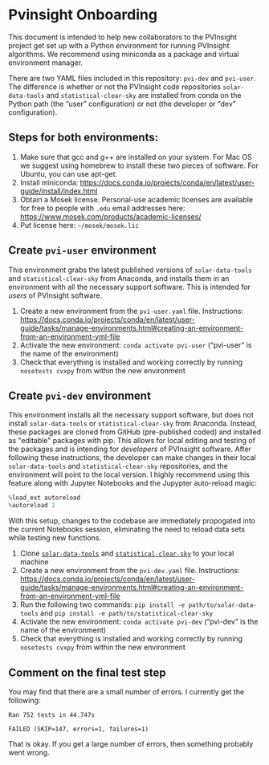 # Pvinsight Onboarding

This document is intended to help new collaborators to the PVInsight project get set up with a Python environment for running PVInsight algorithms. We recommend using miniconda as a package and virtual environment manager. 

There are two YAML files included in this repository: `pvi-dev` and `pvi-user`. The difference is whether or not the PVInsight code repositories `solar-data-tools` and `statistical-clear-sky` are installed from conda on the Python path (the “user” configuration) or not (the developer or “dev” configuration). 

## Steps for both environments:
1) Make sure that gcc and g++ are installed on your system. For Mac OS we suggest using homebrew to install these two pieces of software. For Ubuntu, you can use apt-get.
2) Install miniconda: https://docs.conda.io/projects/conda/en/latest/user-guide/install/index.html
3) Obtain a Mosek license. Personal-use academic licenses are available for free to people with `.edu` email addresses here: https://www.mosek.com/products/academic-licenses/
4) Put license here: `~/mosek/mosek.lic`

## Create `pvi-user` environment
This environment grabs the latest published versions of `solar-data-tools` and `statistical-clear-sky` from Anaconda, and installs them in an environment with all the necessary support software. This is intended for _users_ of PVInsight software.

1) Create a new environment from the `pvi-user.yaml` file. Instructions: https://docs.conda.io/projects/conda/en/latest/user-guide/tasks/manage-environments.html#creating-an-environment-from-an-environment-yml-file
2) Activate the new environment: `conda activate pvi-user` (“pvi-user” is the name of the environment)
3) Check that everything is installed and working correctly by running `nosetests cvxpy` from within the new environment 


## Create `pvi-dev` environment
This environment installs all the necessary support software, but does not install `solar-data-tools` or `statistical-clear-sky` from Anaconda. Instead, these packages are cloned from GitHub (pre-published coded) and installed as "editable" packages with pip. This allows for local editing and testing of the packages and is intending for _developers_ of PVInsight software. After following these instructions, the developer can make changes in their local `solar-data-tools` and `statistical-clear-sky` repositories, and the environment will point to the local version. I highly recommend using this feature along with Jupyter Notebooks and the Jupypter auto-reload magic:

```python
%load_ext autoreload
%autoreload 2
```
With this setup, changes to the codebase are immediately propogated into the current Notebooks session, eliminating the need to reload data sets while testing new functions.

1) Clone [`solar-data-tools`](https://github.com/slacgismo/solar-data-tools/) and [`statistical-clear-sky`](https://github.com/slacgismo/StatisticalClearSky) to your local machine
2) Create a new environment from the `pvi-dev.yaml` file. Instructions: https://docs.conda.io/projects/conda/en/latest/user-guide/tasks/manage-environments.html#creating-an-environment-from-an-environment-yml-file
3) Run the following two commands: `pip install -e path/to/solar-data-tools` and `pip install -e path/to/statistical-clear-sky`
4) Activate the new environment: `conda activate pvi-dev` (“pvi-dev” is the name of the environment)
5) Check that everything is installed and working correctly by running `nosetests cvxpy` from within the new environment 

## Comment on the final test step
You may find that there are a small number of errors. I currently get the following:

```
Ran 752 tests in 44.747s

FAILED (SKIP=147, errors=1, failures=1)
```

That is okay. If you get a large number of errors, then something probably went wrong.

